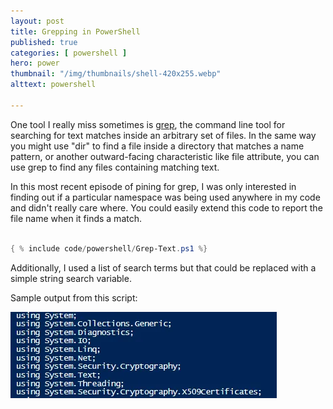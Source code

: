 ```yaml
---
layout: post
title: Grepping in PowerShell
published: true 
categories: [ powershell ]
hero: power
thumbnail: "/img/thumbnails/shell-420x255.webp"
alttext: powershell

---
```


One tool I really miss sometimes is <a href="http://man7.org/linux/man-pages/man1/grep.1.html">grep</a>, the command line tool for searching for text matches inside an arbitrary set of files. In the same way you might use 
"dir" to find a file inside a directory that matches a name pattern, or another outward-facing characteristic like file attribute, you can use grep to find any files 
containing matching text. 

In this most recent episode of pining for grep, I was only interested in finding out if a particular namespace was being used anywhere in my code 
and didn't really care where. You could easily extend this code to report the file name when it finds a match.

```powershell

{ % include code/powershell/Grep-Text.ps1 %}

```

Additionally, I used a list of search terms but that could be replaced with a simple string search variable. 

Sample output from this script:

<img src="/img/posts/grepping-in-powershell/grepping-in-powershell.webp" alt="grep" class="u-max-full-width" />
